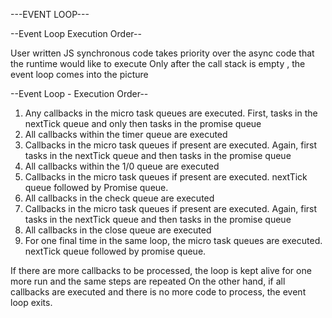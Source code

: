 ---EVENT LOOP---

--Event Loop Execution Order--

User written JS synchronous code takes priority over the async code that the 
runtime would like to execute
Only after the call stack is empty , the event loop comes into the picture

--Event Loop - Execution Order--
1. Any callbacks in the micro task queues are executed. First, tasks in the nextTick queue and
only then tasks in the promise queue
2. All callbacks within the timer queue are executed
3. Callbacks in the micro task queues if present are executed. Again, first tasks in the nextTick queue and then tasks in the promise queue
4. All callbacks within the 1/0 queue are executed
5. Callbacks in the micro task queues if present are executed. nextTick queue followed by
Promise queue.
6. All callbacks in the check queue are executed
7. Callbacks in the micro task queues if present are executed. Again, first tasks in the nextTick
queue and then tasks in the promise queue
8. All callbacks in the close queue are executed
9. For one final time in the same loop, the micro task queues are executed. nextTick queue
followed by promise queue.


If there are more callbacks to be processed, the loop is kept alive for one more run
and the same steps are repeated
On the other hand, if all callbacks are executed and there is no more code to
process, the event loop exits.